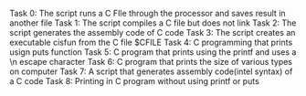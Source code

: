 Task 0: The script runs a C FIle through the processor and saves result in another file
Task 1: The script compiles a C file but does not link
Task 2: The script generates the assembly code of C code
Task 3: The script creates an executable cisfun from the C file $CFILE
Task 4: C programming that prints usign puts function
Task 5: C program that prints using the printf and uses a \n escape character
Task 6: C program that prints the size of various types on computer
Task 7: A script that generates assembly code(intel syntax) of a C code
Task 8: Printing in C program without using printf or puts
